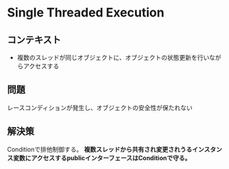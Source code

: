 # Single Threaded Execution

## コンテキスト

- 複数のスレッドが同じオブジェクトに、オブジェクトの状態更新を行いながらアクセスする

## 問題

レースコンディションが発生し、オブジェクトの安全性が保たれない

## 解決策

Conditionで排他制御する。
**複数スレッドから共有され変更されうるインスタンス変数にアクセスするpublicインターフェースはConditionで守る。**
